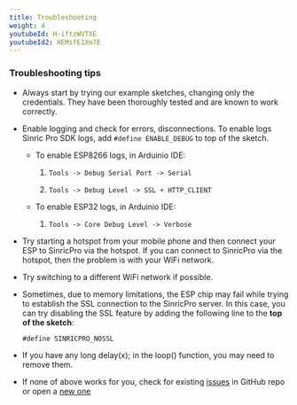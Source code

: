 ```yaml
---
title: Troubleshooting
weight: 4
youtubeId: H-iftzWVTXE
youtubeId2: HEMifE1Xm7E
---
```


### Troubleshooting tips 

* Always start by trying our example sketches, changing only the credentials. They have been thoroughly tested and are known to work correctly.

* Enable logging and check for errors, disconnections. To enable logs Sinric Pro SDK logs, add ``#define ENABLE_DEBUG`` to top of the sketch.

    * To enable ESP8266 logs, in Arduinio IDE:

        1. `Tools -> Debug Serial Port -> Serial`

        2. `Tools -> Debug Level -> SSL + HTTP_CLIENT`

    * To enable ESP32 logs, in Arduinio IDE:

        1. `Tools -> Core Debug Level -> Verbose`


* Try starting a hotspot from your mobile phone and then connect your ESP to SinricPro via the hotspot. If you can connect to SinricPro via the hotspot, then the problem is with your WiFi network. 

* Try switching to a different WiFi network if possible.

* Sometimes, due to memory limitations, the ESP chip may fail while trying to establish the SSL connection to the SinricPro server. In this case, you can try disabling the SSL feature by adding the following line to the **top of the sketch**:

    ```#define SINRICPRO_NOSSL```

* If you have any long delay(x); in the loop() function, you may need to remove them.
 
* If none of above works for you, check for existing [issues](https://github.com/sinricpro/esp8266-esp32-sdk/issues) in GitHub repo or open a [new one](https://github.com/sinricpro/esp8266-esp32-sdk/issues/new)
